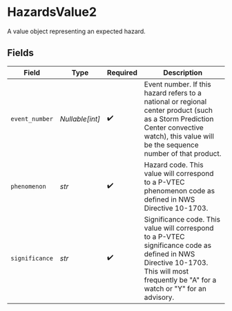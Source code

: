 # HazardsValue2

A value object representing an expected hazard.


## Fields

| Field                                                                                                                                                                                       | Type                                                                                                                                                                                        | Required                                                                                                                                                                                    | Description                                                                                                                                                                                 |
| ------------------------------------------------------------------------------------------------------------------------------------------------------------------------------------------- | ------------------------------------------------------------------------------------------------------------------------------------------------------------------------------------------- | ------------------------------------------------------------------------------------------------------------------------------------------------------------------------------------------- | ------------------------------------------------------------------------------------------------------------------------------------------------------------------------------------------- |
| `event_number`                                                                                                                                                                              | *Nullable[int]*                                                                                                                                                                             | :heavy_check_mark:                                                                                                                                                                          | Event number. If this hazard refers to a national or regional center product (such as a Storm Prediction Center convective watch), this value will be the sequence number of that product.<br/> |
| `phenomenon`                                                                                                                                                                                | *str*                                                                                                                                                                                       | :heavy_check_mark:                                                                                                                                                                          | Hazard code. This value will correspond to a P-VTEC phenomenon code as defined in NWS Directive 10-1703.<br/>                                                                               |
| `significance`                                                                                                                                                                              | *str*                                                                                                                                                                                       | :heavy_check_mark:                                                                                                                                                                          | Significance code. This value will correspond to a P-VTEC significance code as defined in NWS Directive 10-1703.<br/>This will most frequently be "A" for a watch or "Y" for an advisory.<br/> |